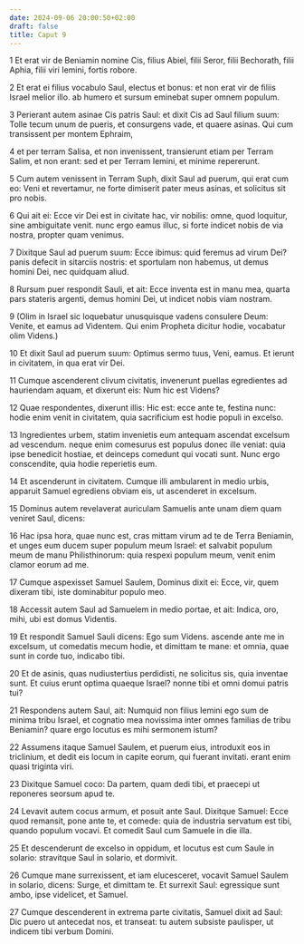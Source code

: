 ```yaml
---
date: 2024-09-06 20:00:50+02:00
draft: false
title: Caput 9
---
```





1 Et erat vir de Beniamin nomine Cis, filius Abiel, filii Seror, filii Bechorath, filii Aphia, filii viri Iemini, fortis robore.

2 Et erat ei filius vocabulo Saul, electus et bonus: et non erat vir de filiis Israel melior illo. ab humero et sursum eminebat super omnem populum.

3 Perierant autem asinae Cis patris Saul: et dixit Cis ad Saul filium suum: Tolle tecum unum de pueris, et consurgens vade, et quaere asinas. Qui cum transissent per montem Ephraim,

4 et per terram Salisa, et non invenissent, transierunt etiam per Terram Salim, et non erant: sed et per Terram Iemini, et minime repererunt.

5 Cum autem venissent in Terram Suph, dixit Saul ad puerum, qui erat cum eo: Veni et revertamur, ne forte dimiserit pater meus asinas, et solicitus sit pro nobis.

6 Qui ait ei: Ecce vir Dei est in civitate hac, vir nobilis: omne, quod loquitur, sine ambiguitate venit. nunc ergo eamus illuc, si forte indicet nobis de via nostra, propter quam venimus.

7 Dixitque Saul ad puerum suum: Ecce ibimus: quid feremus ad virum Dei? panis defecit in sitarciis nostris: et sportulam non habemus, ut demus homini Dei, nec quidquam aliud.

8 Rursum puer respondit Sauli, et ait: Ecce inventa est in manu mea, quarta pars stateris argenti, demus homini Dei, ut indicet nobis viam nostram.

9 (Olim in Israel sic loquebatur unusquisque vadens consulere Deum: Venite, et eamus ad Videntem. Qui enim Propheta dicitur hodie, vocabatur olim Videns.)

10 Et dixit Saul ad puerum suum: Optimus sermo tuus, Veni, eamus. Et ierunt in civitatem, in qua erat vir Dei.

11 Cumque ascenderent clivum civitatis, invenerunt puellas egredientes ad hauriendam aquam, et dixerunt eis: Num hic est Videns?

12 Quae respondentes, dixerunt illis: Hic est: ecce ante te, festina nunc: hodie enim venit in civitatem, quia sacrificium est hodie populi in excelso.

13 Ingredientes urbem, statim invenietis eum antequam ascendat excelsum ad vescendum. neque enim comesurus est populus donec ille veniat: quia ipse benedicit hostiae, et deinceps comedunt qui vocati sunt. Nunc ergo conscendite, quia hodie reperietis eum.

14 Et ascenderunt in civitatem. Cumque illi ambularent in medio urbis, apparuit Samuel egrediens obviam eis, ut ascenderet in excelsum.

15 Dominus autem revelaverat auriculam Samuelis ante unam diem quam veniret Saul, dicens:

16 Hac ipsa hora, quae nunc est, cras mittam virum ad te de Terra Beniamin, et unges eum ducem super populum meum Israel: et salvabit populum meum de manu Philisthinorum: quia respexi populum meum, venit enim clamor eorum ad me.

17 Cumque aspexisset Samuel Saulem, Dominus dixit ei: Ecce, vir, quem dixeram tibi, iste dominabitur populo meo.

18 Accessit autem Saul ad Samuelem in medio portae, et ait: Indica, oro, mihi, ubi est domus Videntis.

19 Et respondit Samuel Sauli dicens: Ego sum Videns. ascende ante me in excelsum, ut comedatis mecum hodie, et dimittam te mane: et omnia, quae sunt in corde tuo, indicabo tibi.

20 Et de asinis, quas nudiustertius perdidisti, ne solicitus sis, quia inventae sunt. Et cuius erunt optima quaeque Israel? nonne tibi et omni domui patris tui?

21 Respondens autem Saul, ait: Numquid non filius Iemini ego sum de minima tribu Israel, et cognatio mea novissima inter omnes familias de tribu Beniamin? quare ergo locutus es mihi sermonem istum?

22 Assumens itaque Samuel Saulem, et puerum eius, introduxit eos in triclinium, et dedit eis locum in capite eorum, qui fuerant invitati. erant enim quasi triginta viri.

23 Dixitque Samuel coco: Da partem, quam dedi tibi, et praecepi ut reponeres seorsum apud te.

24 Levavit autem cocus armum, et posuit ante Saul. Dixitque Samuel: Ecce quod remansit, pone ante te, et comede: quia de industria servatum est tibi, quando populum vocavi. Et comedit Saul cum Samuele in die illa.

25 Et descenderunt de excelso in oppidum, et locutus est cum Saule in solario: stravitque Saul in solario, et dormivit.

26 Cumque mane surrexissent, et iam elucesceret, vocavit Samuel Saulem in solario, dicens: Surge, et dimittam te. Et surrexit Saul: egressique sunt ambo, ipse videlicet, et Samuel.

27 Cumque descenderent in extrema parte civitatis, Samuel dixit ad Saul: Dic puero ut antecedat nos, et transeat: tu autem subsiste paulisper, ut indicem tibi verbum Domini.

